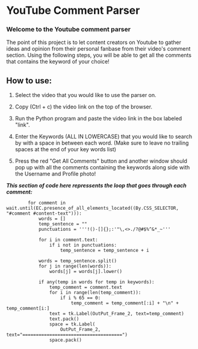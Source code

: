 # **YouTube Comment Parser**
### **Welcome to the Youtube comment parser**

The point of this project is to let content creators on Youtube to gather ideas and opinion from their personal fanbase from their video's comment section. Using the following steps, you will be able to get all the comments that contains the keyword of your choice!

## **How to use:**
1. Select the video that you would like to use the parser on.
2. Copy (Ctrl + c) the video link on the top of the browser.
3. Run the Python program and paste the video link in the box labeled "link".
4. Enter the Keywords (ALL IN LOWERCASE) that you would like to search by with a space in between each word. (Make sure to leave no trailing spaces at the end of your key words list)

5. Press the red "Get All Comments" button and another window should pop up with all the comments containing the keywords along side with the Username and Profile photo!

***This section of code here repressents the loop that goes through each comment:***
```
        for comment in wait.until(EC.presence_of_all_elements_located((By.CSS_SELECTOR, "#comment #content-text"))):
            words = []
            temp_sentence = ""
            punctuations = '''!()-[]{};:'"\,<>./?@#$%^&*_~'''

            for i in comment.text:
                if i not in punctuations:
                    temp_sentence = temp_sentence + i

            words = temp_sentence.split()
            for j in range(len(words)):
                words[j] = words[j].lower()

            if any(temp in words for temp in keywords):
                temp_comment = comment.text
                for i in range(len(temp_comment)):
                    if i % 65 == 0:
                        temp_comment = temp_comment[:i] + "\n" + temp_comment[i:]
                text = tk.Label(OutPut_Frame_2, text=temp_comment)
                text.pack()
                space = tk.Label(
                    OutPut_Frame_2, text="=====================================")
                space.pack()
```

